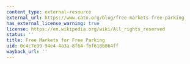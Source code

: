 ```yaml
---
content_type: external-resource
external_url: https://www.cato.org/blog/free-markets-free-parking
has_external_license_warning: true
license: https://en.wikipedia.org/wiki/All_rights_reserved
status: ''
title: Free Markets for Free Parking
uid: 0c4c7e99-94e4-4a3a-8f64-fbf618b064ff
wayback_url: ''
---
```

